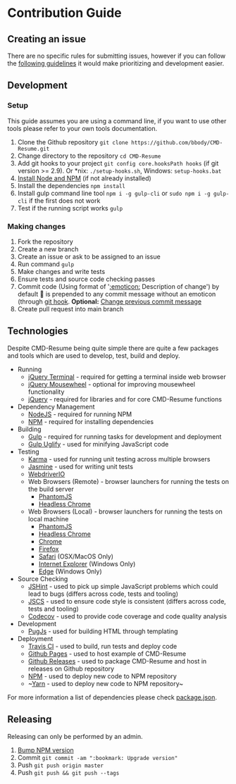 # Contribution Guide
## Creating an issue
There are no specific rules for submitting issues, however if you can follow the [following guidelines](https://upthemes.com/blog/2014/02/writing-useful-github-issues/) it would make prioritizing and development easier.

## Development
### Setup
This guide assumes you are using a command line, if you want to use other tools please refer to your own tools documentation.

1. Clone the Github repository `git clone https://github.com/bbody/CMD-Resume.git`
2. Change directory to the repository `cd CMD-Resume`
3. Add git hooks to your project `git config core.hooksPath hooks` (if git version >= 2.9). Or *nix: `./setup-hooks.sh`, Windows: `setup-hooks.bat`
4. [Install Node and NPM](https://docs.npmjs.com/getting-started/installing-node) (if not already installed)
5. Install the dependencies `npm install`
6. Install gulp command line tool `npm i -g gulp-cli` or `sudo npm i -g gulp-cli` if the first does not work
7. Test if the running script works `gulp`

### Making changes
1. Fork the repository
2. Create a new branch
3. Create an issue or ask to be assigned to an issue
4. Run command `gulp`
4. Make changes and write tests
5. Ensure tests and source code checking passes
6. Commit code (Using format of '[:emoticon:](https://github.com/slashsBin/styleguide-git-commit-message) Description of change') by default :pencil: is prepended to any commit message without an emoticon (through [git hook](https://github.com/bbody/CMD-Resume/blob/master/hooks/prepend-commit-emoticon.sh). **Optional:** [Change previous commit message](https://help.github.com/articles/changing-a-commit-message/)
7. Create pull request into main branch

## Technologies
Despite CMD-Resume being quite simple there are quite a few packages and tools which are used to develop, test, build and deploy.

- Running
    - [jQuery Terminal](http://terminal.jcubic.pl/) - required for getting a terminal inside web browser
    - [jQuery Mousewheel](https://github.com/jquery/jquery-mousewheel) - optional for improving mousewheel functionality
    - [jQuery](https://jquery.com/) - required for libraries and for core CMD-Resume functions
- Dependency Management
    - [NodeJS](https://nodejs.org/en/) - required for running NPM
    - [NPM](https://www.npmjs.com/) - required for installing dependencies
- Building
    - [Gulp](http://gulpjs.com/) - required for running tasks for development and deployment
    - [Gulp Uglify](https://www.npmjs.com/package/gulp-uglify) - used for minifying JavaScript code
- Testing
    - [Karma](https://karma-runner.github.io/) - used for running unit testing across multiple browsers
    - [Jasmine](https://jasmine.github.io/) - used for writing unit tests
    - [WebdriverIO](http://webdriver.io/)
    - Web Browsers (Remote) - browser launchers for running the tests on the build server
        - [PhantomJS](https://github.com/karma-runner/karma-phantomjs-launcher)
        - [Headless Chrome](https://developers.google.com/web/updates/2017/04/headless-chrome)
    - Web Browsers (Local) - browser launchers for running the tests on local machine
        - [PhantomJS](https://github.com/karma-runner/karma-phantomjs-launcher)
        - [Headless Chrome](https://developers.google.com/web/updates/2017/04/headless-chrome)
        - [Chrome](https://github.com/karma-runner/karma-chrome-launcher)
        - [Firefox](https://github.com/karma-runner/karma-firefox-launcher)
        - [Safari](https://github.com/karma-runner/karma-safari-launcher) (OSX/MacOS Only)
        - [Internet Explorer](https://github.com/karma-runner/karma-ie-launcher) (Windows Only)
        - [Edge](https://github.com/karma-runner/karma-edge-launcher) (Windows Only)
- Source Checking
    - [JSHint](http://jshint.com/) - used to pick up simple JavaScript problems which could lead to bugs (differs across code, tests and tooling)
    - [JSCS](http://jscs.info/) - used to ensure code style is consistent (differs across code, tests and tooling)
    - [Codecov](https://codecov.io/gh/bbody/CMD-Resume) - used to provide code coverage and code quality analysis
- Development
    - [PugJs](https://github.com/pugjs/pug) - used for building HTML through templating
- Deployment
    - [Travis CI](https://travis-ci.org/) - used to build, run tests and deploy code
    - [Github Pages](https://pages.github.com/) - used to host example of CMD-Resume
    - [Github Releases](https://help.github.com/articles/creating-releases/) - used to package CMD-Resume and host in releases on Github repository
    - [NPM](https://www.npmjs.com/package/cmd-resume) - used to deploy new code to NPM repository
    - ~[Yarn](https://yarnpkg.com) - used to deploy new code to NPM repository~

For more information a list of dependencies please check [package.json](https://github.com/bbody/CMD-Resume/blob/master/package.json).

## Releasing
Releasing can only be performed by an admin.
1. [Bump NPM version](https://docs.npmjs.com/cli/version)
2. Commit `git commit -am ":bookmark: Upgrade version"`
3. Push `git push origin master`
4. Push `git push && git push --tags`
